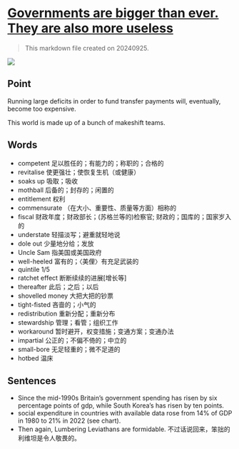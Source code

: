# [Governments are bigger than ever. They are also more useless](https://archive.is/05jtd)

> This markdown file created on 20240925.

![](https://archive.is/05jtd/64b2de39986dacd44782ad18dc5f24014ca4cfcd.avif)

## Point

Running large deficits in order to fund transfer payments will, eventually, become too expensive.

This world is made up of a bunch of makeshift teams.

## Words

- competent 足以胜任的；有能力的；称职的；合格的
- revitalise 使更强壮；使恢复生机（或健康）
- soaks up 吸取；吸收
- mothball 后备的；封存的；闲置的
- entitlement 权利
- commensurate （在大小、重要性、质量等方面）相称的
- fiscal 财政年度；财政部长；(苏格兰等的)检察官; 财政的；国库的；国家岁入的
- understate 轻描淡写；避重就轻地说
- dole out 少量地分给；发放
- Uncle Sam 指美国或美国政府
- well-heeled 富有的；〈美俚〉有充足武装的
- quintile 1/5
- ratchet effect 断断续续的进展[增长等]
- thereafter 此后；之后；以后
- shovelled money 大把大把的钞票
- tight-fisted 吝啬的；小气的
- redistribution 重新分配；重新分布
- stewardship 管理；看管；组织工作
- workaround 暂时避开，权变措施；变通方案；变通办法
- impartial 公正的；不偏不倚的；中立的
- small-bore 无足轻重的；微不足道的
- hotbed 温床

## Sentences

- Since the mid-1990s Britain’s government spending has risen by six percentage points of gdp, while South Korea’s has risen by ten points.
- social expenditure in countries with available data rose from 14% of GDP in 1980 to 21% in 2022 (see chart).
- Then again, Lumbering Leviathans are formidable. 不过话说回来，笨拙的利维坦是令人敬畏的。
